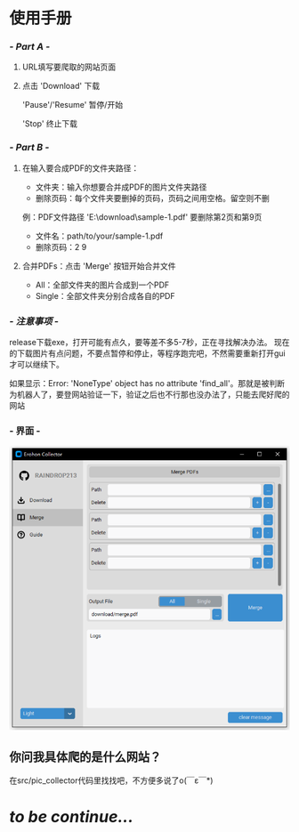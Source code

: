 # **使用手册**

### ***- Part A -***

1. URL填写要爬取的网站页面

2. 点击 'Download' 下载
    
    'Pause'/'Resume' 暂停/开始

    'Stop' 终止下载


### ***- Part B -***

1. 在输入要合成PDF的文件夹路径：
    - 文件夹：输入你想要合并成PDF的图片文件夹路径
    - 删除页码：每个文件夹要删掉的页码，页码之间用空格。留空则不删

    例：PDF文件路径 'E:\download\sample-1.pdf' 要删除第2页和第9页
    - 文件名：path/to/your/sample-1.pdf
    - 删除页码：2 9

2. 合并PDFs：点击 'Merge' 按钮开始合并文件
    - All：全部文件夹的图片合成到一个PDF
    - Single：全部文件夹分别合成各自的PDF

### ***- 注意事项 -***
release下载exe，打开可能有点久，要等差不多5-7秒，正在寻找解决办法。
现在的下载图片有点问题，不要点暂停和停止，等程序跑完吧，不然需要重新打开gui才可以继续下。

如果显示：Error: 'NoneType' object has no attribute 'find_all'。那就是被判断为机器人了，要登网站验证一下，验证之后也不行那也没办法了，只能去爬好爬的网站

### **- 界面 -**
![tips](https://raw.githubusercontent.com/raindrop213/erohon-collector/main/resources/image/preview.png)

## 你问我具体爬的是什么网站？
在src/pic_collector代码里找找吧，不方便多说了o(￣ε￣*) 
 
# ***to be continue...***